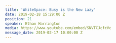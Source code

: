 ```yaml
---
title: 'WhiteSpace: Busy is the New Lazy'
date: 2019-02-18 15:29:00 Z
position: 21
speaker: Ethan Harrington
media: https://www.youtube.com/embed/SNVTCJcfcVc
message_date: 2019-02-17 10:00:00 Z
---
```


